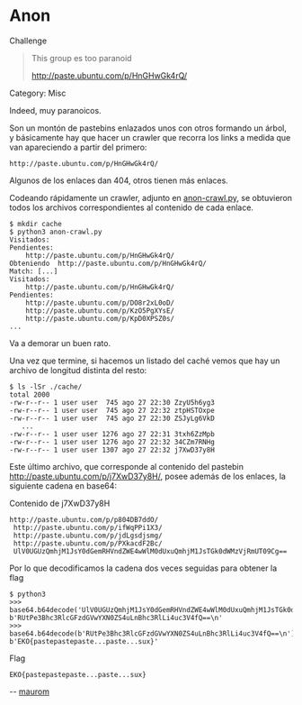 Anon
====

Challenge

> This group es too paranoid
>
> http://paste.ubuntu.com/p/HnGHwGk4rQ/

Category: Misc

Indeed, muy paranoicos.

Son un montón de pastebins enlazados unos con otros formando un árbol, y
básicamente hay que hacer un crawler que recorra los links a medida que van
apareciendo a partir del primero:

    http://paste.ubuntu.com/p/HnGHwGk4rQ/

Algunos de los enlaces dan 404, otros tienen más enlaces.

Codeando rápidamente un crawler, adjunto en [anon-crawl.py](./code/anon-crawl.py),
se obtuvieron todos los archivos correspondientes al contenido de cada enlace.

    $ mkdir cache
    $ python3 anon-crawl.py
    Visitados:
    Pendientes:
        http://paste.ubuntu.com/p/HnGHwGk4rQ/
    Obteniendo  http://paste.ubuntu.com/p/HnGHwGk4rQ/
    Match: [...]
    Visitados:
        http://paste.ubuntu.com/p/HnGHwGk4rQ/
    Pendientes:
        http://paste.ubuntu.com/p/DO8r2xL0oD/
        http://paste.ubuntu.com/p/KzO5PgXYsE/
        http://paste.ubuntu.com/p/KpD0XPSZ0s/
    ...

Va a demorar un buen rato.

Una vez que termine, si hacemos un listado del caché vemos que hay un
archivo de longitud distinta del resto:

    $ ls -lSr ./cache/
    total 2000
    -rw-r--r-- 1 user user  745 ago 27 22:30 ZzyU5h6yg3
    -rw-r--r-- 1 user user  745 ago 27 22:32 ztpHSTOxpe
    -rw-r--r-- 1 user user  745 ago 27 22:30 ZSJyLg6VkD
       ...
    -rw-r--r-- 1 user user 1276 ago 27 22:31 3txh6ZzMpb
    -rw-r--r-- 1 user user 1276 ago 27 22:32 34CZm7RNHg
    -rw-r--r-- 1 user user 1307 ago 27 22:32 j7XwD37y8H

Este último archivo, que corresponde al contenido del pastebin
<http://paste.ubuntu.com/p/j7XwD37y8H/>, posee además de los enlaces,
la siguiente cadena en base64:

Contenido de j7XwD37y8H

    http://paste.ubuntu.com/p/p804DB7ddO/
     http://paste.ubuntu.com/p/ifWqPPi1X3/
     http://paste.ubuntu.com/p/jdLgsdjsmg/
     http://paste.ubuntu.com/p/PXkacdF2Bc/
     UlV0UGUzQmhjM1JsY0dGemRHVndZWE4wWlM0dUxuQmhjM1JsTGk0dWMzVjRmUT09Cg==

Por lo que decodificamos la cadena dos veces seguidas para obtener la flag

    $ python3
    >>> base64.b64decode('UlV0UGUzQmhjM1JsY0dGemRHVndZWE4wWlM0dUxuQmhjM1JsTGk0dWMzVjRmUT09Cg==')
    b'RUtPe3Bhc3RlcGFzdGVwYXN0ZS4uLnBhc3RlLi4uc3V4fQ==\n'
    >>> base64.b64decode(b'RUtPe3Bhc3RlcGFzdGVwYXN0ZS4uLnBhc3RlLi4uc3V4fQ==\n')
    b'EKO{pastepastepaste...paste...sux}'

Flag

    EKO{pastepastepaste...paste...sux}

-- [maurom](https://maurom.com/)
